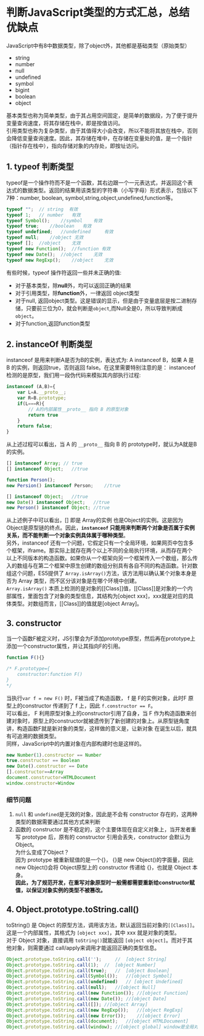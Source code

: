 # 判断JavaScript类型的方式汇总，总结优缺点  

JavaScript中有8中数据类型，除了object外，其他都是基础类型（原始类型）

- string
- number
- null
- undefined
- symbol
- bigint
- boolean
- object

基本类型也称为简单类型，由于其占用空间固定，是简单的数据段，为了便于提升变量查询速度，将其存储在栈中，即是按值访问。  
引用类型也称为复杂类型，由于其值得大小会改变，所以不能将其放在栈中，否则会降低变量查询速度。因此，其存储在堆中，在存储在变量处的值，是一个指针（指针存在栈中），指向存储对象的内存处，即按址访问。

## 1. typeof 判断类型  

typeof是一个操作符而不是一个函数，其右边跟一个一元表达式，并返回这个表达式的数据类型。返回的结果用该类型的字符串（小写字母）形式表示，包括以下7种：number, boolean, symbol,string,object,undefined,function等。  

```javascript
typeof "";  // string  有效
typeof 1;   // number   有效
typeof Symbol();    //symbol    有效
typeof true;    //boolean   有效
typeof undefined;   //undefined     有效
typeof null;    //object 无效
typeof [];  //object    无效
typeof new Function();  //function 有效
typeof new Date();  //object    无效
typeof new RegExp();    //object    无效 
```

有些时候，typeof 操作符返回一些并未正确的值:

- 对于基本类型，除**null**外，均可以返回正确的结果
- 对于引用类型，除**function**外，一律返回 object类型
- 对于null, 返回object类型。这是错误的显示，但是由于变量底层是按二进制存储，只要前三位为0，就会判断是`object`,而Null全是0，所以导致判断成`object`。
- 对于function,返回function类型

## 2. instanceOf 判断类型

instanceof 是用来判断A是否为B的实例，表达式为: A instanceof B，如果 A 是 B 的实例，则返回true，否则返回 false。在这里需要特别注意的是： instanceof 检测的是原型，我们用一段伪代码来模拟其内部执行过程:

```javascript
instanceof (A,B)={
    var L=A.__proto__;
    var R=B.prototype;
    if(L===R){
        // A的内部属性__proto__ 指向 B 的原型对象
        return true
    }
    return false;
}
```

从上述过程可以看出，当 A 的 `__proto__` 指向 B 的 prototype时，就认为A就是B的实例。

```javascript
[] instanceof Array; // true
[] instanceof Object;   //true

function Person();
new Persion() instanceof Person;    //true

[] instanceof Object;   //true
new Date() instanceof Object;   //true
new Person() instanceof Object; //true
```

从上述例子中可以看出，[] 即是 Array的实例 也是Object的实例。这是因为Object是原型链的终点。因此，**`instanceof` 只能用来判断两个对象是否属于实例关系，而不能判断一个对象实例具体属于哪种类型**。  
另外，instanceof 还有一个问题，它假定只有一个全局环境，如果网页中包含多个框架，iframe。那实际上就存在两个以上不同的全局执行环境，从而存在两个以上不同版本的构造函数。如果你从一个框架向另一个框架传入一个数组，那么传入的数组与在第二个框架中原生创建的数组分别具有各自不同的构造函数。针对数组这个问题，ES5提供了 `Array.isArray()`方法，该方法用以确认某个对象本身是否为 Array 类型，而不区分该对象是在哪个环境中创建。  
`Array.isArray()` 本质上检测的是对象的[[Class]]值，[[Class]]是对象的一个内部属性，里面包含了对象的类型信息，其结构为[object xxx]，xxx就是对应的具体类型。对数组而言，[[Class]]的值就是[object Array]。

## 3. constructor  

当一个函数F被定义时，JS引擎会为F添加prototype原型，然后再在prototype上添加一个constructor属性，并让其指向F的引用。

```javascript
function F(){}

/* F.prototype={
    constructor:function F()
}
*/
```

当执行`var f = new F()` 时，F被当成了构造函数， f 是 F的实例对象，此时F 原型上的constructor 传递到了 f 上，因此 `f.constructor == F`。  
可以看出， F 利用原型对象上的constructor引用了自身，当 F 作为构造函数来创建对象时，原型上的constructor就被遗传到了新创建的对象上。从原型链角度讲，构造函数F就是新对象的类型，这样做的意义是，让新对象 在诞生以后，就具有可追溯的数据类型。  
同样，JavaScript中的内置对象在内部构建时也是这样的。

```javascript
new Number(1).constructor == Number
true.constructor == Boolean
new Date().constructor == Date
[].constructor==Array
document.constructor=HTMLDocument
window.constructor=Window
```

### 细节问题

1. `null` 和 `undefined`是无效的对象，因此是不会有 constructor 存在的，这两种类型的数据需要通过其他方式来判断
2. 函数的 constructor 是不稳定的，这个主要体现在自定义对象上，当开发者重写 prototype 后，原有的 constructor 引用会丢失，constructor 会默认为Object。  
为什么变成了Object？  
因为 prototype 被重新赋值的是一个{}， {}是 new Object()的字面量，因此 new Object()会将 Object原型上的 constructor 传递给 {}，也就是 Object 本身。  
**因此，为了规范开发，在重写对象原型时一般需都需要重新给constructor赋值，以保证对象实例的类型不被篡改。**

## 4. Object.prototype.toString.call()  

toString() 是 Object 的原型方法，调用该方法，默认返回当前对象的`[[Class]]`。这是一个内部属性，其格式为 `[object xxx]`，其中 xxx 就是对象的类型。  
对于 Object 对象，直接调用 `toString()`就能返回 `[object object]`。而对于其他对象，则需要通过 call/apply来调用才能返回正确的类型信息。  

```javascript
Object.prototype.toString.call('');     //  [object String]
Object.prototype.toString.call(1);  //  [object Number]
Object.prototype.toString.call(true);   //  [object Boolean]
Object.prototype.toString.call(Symbol());   //[object Symbol]
Object.prototype.toString.call(undefined)   // [object Undefined]
Object.prototype.toString.call(null);   //[object Null]
Object.prototype.toString.call(new Function()); //[object Function]
Object.prototype.toString.call(new Date()); //[object Date]
Object.prototype.toString.call([]); //[object Array]
Object.prototype.toString.call(new RegExp());   //[object RegExp]
Object.prototype.toString.call(new Error());    //[object Error]
Object.prototype.toString.call(document);   //[object HTMLDocument]
Object.prototype.toString.call(window); //[object global] window是全局对象 global的引用
```
